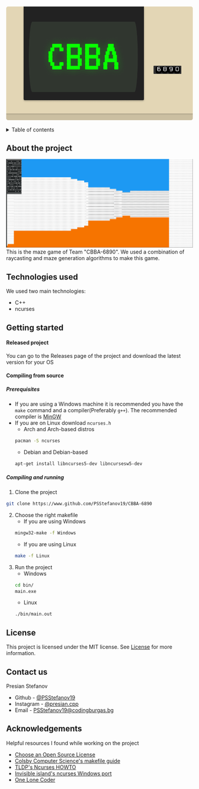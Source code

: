![Logo](./images/Logo.png)

<details>
	<summary>Table of contents</summary>
	<ol>
		<li>
			<a href = "#about-the-project">About the project</a>
		</li>
		<li>
			<a href = "#Technologies-used">Technologies used</a>
		</li>
		<li>
			<a href = "#Getting-started">Getting started</a>
			<ul>
				<li>
					<a href = "#Released-project">Released project</a>
				</li>
				<li>
					<a href = "#Compiling-from-spurce">Compiling from source</a>
				</li>
			</ul>
		</li>
		<li>
			<a href="#License">License</a>
		</li>
		<li>
			<a href="#Contact-us">Contact us</a>
		</li>
		<li>
			<a href="#Acknowledgements">Acknowledgements</a>
		</li>
	</ol>
</details>



## About the project
![Game image](./images/gameImage.png)
This is the maze game of Team "CBBA-6890". We used a combination of raycasting and maze generation algorithms to make this game.

## Technologies used
We used two main technologies:
* C++
* ncurses

## Getting started
#### Released project
You can go to the Releases page of the project and download the latest version for your OS

#### Compiling from source

##### Prerequisites
+ If you are using a Windows machine it is recommended you have the ```make``` command and a compiler(Preferably ```g++```). The recommended compiler is [MinGW](https://sourceforge.net/projects/mingw)
+ If you are on Linux download ```ncurses.h```
	+ Arch and Arch-based distros
	```sh
	pacman -S ncurses
	```
	+ Debian and Debian-based
	```sh
	apt-get install libncurses5-dev libncursesw5-dev
	```

##### Compiling and running
1. Clone the project
```sh
git clone https://www.github.com/PSStefanov19/CBBA-6890
```
2. Choose the right makefile
	+ If you are using Windows
	```sh
	mingw32-make -f Windows
	```
	+ If you are using Linux
	```sh
	make -f Linux
	```
1. Run the project
	+ Windows
	```sh
	cd bin/
	main.exe
	```
	+ Linux
	```sh
	./bin/main.out
	```
## License
This project is licensed under the MIT license. See [License](License) for more information.

## Contact us
Presian Stefanov
+ Github - [@PSStefanov19](https://github.com/PSStefanov19)
+ Instagram - [@presian.cpp](https://www.instagram.com/presian.cpp/)
+ Email - PSStefanov19@codingburgas.bg
## Acknowledgements
Helpful resources I found while working on the project
+ [Choose an Open Source License](https://choosealicense.com/)
+ [Colsby Computer Science's makefile guide](https://www.cs.colby.edu/maxwell/courses/tutorials/maketutor/)
+ [TLDP's Ncurses HOWTO](https://tldp.org/HOWTO/NCURSES-Programming-HOWTO/)
+ [Invisible island's ncurses Windows port](https://invisible-island.net/ncurses/ncurses.html)
+ [One Lone Coder](https://github.com/OneLoneCoder)